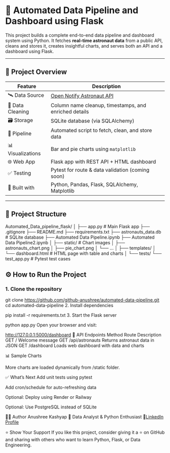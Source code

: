 # 🚀 Automated Data Pipeline and Dashboard using Flask

This project builds a complete end-to-end data pipeline and dashboard system using Python. It fetches **real-time astronaut data** from a public API, cleans and stores it, creates insightful charts, and serves both an API and a dashboard using Flask.

---

## 📌 Project Overview

| Feature | Description |
|--------|-------------|
| 🛰️ Data Source | [Open Notify Astronaut API](http://api.open-notify.org/astros.json) |
| 🧹 Data Cleaning | Column name cleanup, timestamps, and enriched details |
| 🗃️ Storage | SQLite database (via SQLAlchemy) |
| 🔁 Pipeline | Automated script to fetch, clean, and store data |
| 📊 Visualizations | Bar and pie charts using `matplotlib` |
| 🌐 Web App | Flask app with REST API + HTML dashboard |
| ✅ Testing | Pytest for route & data validation (coming soon) |
| 🧠 Built with | Python, Pandas, Flask, SQLAlchemy, Matplotlib |

---

## 📂 Project Structure

Automated_Data_pipeline_flask/
│
├── app.py # Main Flask app
├── .gitignore
├── README.md
├── requirements.txt
├── astronauts_data.db # SQLite database
├── Automated Data Pipeline.ipynb
├── Automated Data Pipeline2.ipynb
│
├── static/ # Chart images
│ ├── astronauts_chart.png
│ ├── pie_chart.png
│ └── ...
│
├── templates/
│ └── dashboard.html # HTML page with table and charts
│
└── tests/
└── test_app.py # Pytest test cases


## ⚙️ How to Run the Project

### 1. Clone the repository

git clone https://github.com/github-anushree/automated-data-pipeline.git
cd automated-data-pipeline
2. Install dependencies

pip install -r requirements.txt
3. Start the Flask server

python app.py
Open your browser and visit:


http://127.0.0.1:5000/dashboard
🔗 API Endpoints
Method	Route	Description
GET	/	Welcome message
GET	/api/astronauts	Returns astronaut data in JSON
GET	/dashboard	Loads web dashboard with data and charts

📊 Sample Charts


More charts are loaded dynamically from /static folder.

✅ What’s Next
 Add unit tests using pytest

 Add cron/schedule for auto-refreshing data

 Optional: Deploy using Render or Railway

 Optional: Use PostgreSQL instead of SQLite

🙋‍♀️ Author
Anushree Kashyap
📍 Data Analyst & Python Enthusiast
🔗[LinkedIn Profile](https://www.linkedin.com/in/anushreekashyap/)



⭐️ Show Your Support
If you like this project, consider giving it a ⭐ on GitHub and sharing with others who want to learn Python, Flask, or Data Engineering.
